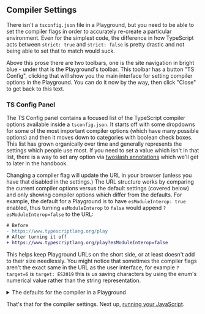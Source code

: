 ## Compiler Settings

There isn't a `tsconfig.json` file in a Playground, but you need to be able to set the compiler flags in order to accurately re-create a particular environment. Even for the simplest code, the difference in how TypeScript acts between `strict: true` and `strict: false` is pretty drastic and not being able to set that to match would suck.

Above this prose there are two toolbars, one is the site navigation in bright blue - under that is the Playground's toolbar. This toolbar has a button "TS Config", clicking that will show you the main interface for setting compiler options in the Playground. You can do it now by the way, then click "Close" to get back to this text.

### TS Config Panel

The TS Config panel contains a focused list of the TypeScript compiler options available inside a `tsconfig.json`. It starts off with some dropdowns for some of the most important compiler options (which have many possible options) and then it moves down to categories with boolean check boxes. This list has grown organically over time and generally represents the settings which people use most. If you need to set a value which isn't in that list, there is a way to set any option via [twoslash annotations]() which we'll get to later in the handbook.

Changing a compiler flag will update the URL in your browser (unless you have that disabled in the settings.) The URL structure works by comparing the current compiler options versus the default settings (covered below) and only showing compiler options which differ from the defaults. For example, the default for a Playground is to have `esModuleInterop: true` enabled, thus turning `esModuleInterop` to `false` would append `?esModuleInterop=false` to the URL:

```diff
# Before
- https://www.typescriptlang.org/play
# After turning it off
+ https://www.typescriptlang.org/play?esModuleInterop=false
```

This helps keep Playground URLs on the short side, or at least doesn't add to their size needlessly. You might notice that sometimes the compiler flags aren't the exact same in the URL as the user interface, for example `?target=6` is `target: ES2019` this is us saving characters by using the enum's numerical value rather than the string representation.

<details>
<summary>The defaults for the compiler in a Playground</summary>

_In rough_, the Playground has settings which can be summed up as this:

```json
{
  "compilerOptions": {
    "strict": true,
    "module": "esnext",
    "moduleResolution": "node",
    "target": "es2017",
    "jsx": "react",

    "experimentalDecorators": true,
    "emitDecoratorMetadata": true
  }
}
```

The reality is (of course) a tad more complex, because we use whether a compiler setting is in the following list as a cue for showing the compiler setting in the TS Config panel user interface and only add a setting to the URL if it differs from this list. So, the full version specification for the default compiler settings (as of TypeScript 4.5) looks like this:

```ts
export function getDefaultSandboxCompilerOptions(config: SandboxConfig, monaco: Monaco) {
  const useJavaScript = config.filetype === "js"
  const settings: CompilerOptions = {
    strict: true,

    noImplicitAny: true,
    strictNullChecks: !useJavaScript,
    strictFunctionTypes: true,
    strictPropertyInitialization: true,
    strictBindCallApply: true,
    noImplicitThis: true,
    noImplicitReturns: true,
    noUncheckedIndexedAccess: false,

    // 3.7 off, 3.8 on I think
    useDefineForClassFields: false,

    alwaysStrict: true,
    allowUnreachableCode: false,
    allowUnusedLabels: false,

    downlevelIteration: false,
    noEmitHelpers: false,
    noLib: false,
    noStrictGenericChecks: false,
    noUnusedLocals: false,
    noUnusedParameters: false,

    esModuleInterop: true,
    preserveConstEnums: false,
    removeComments: false,
    skipLibCheck: false,

    checkJs: useJavaScript,
    allowJs: useJavaScript,
    declaration: true,

    importHelpers: false,

    experimentalDecorators: true,
    emitDecoratorMetadata: true,
    moduleResolution: monaco.languages.typescript.ModuleResolutionKind.NodeJs,

    target: monaco.languages.typescript.ScriptTarget.ES2017,
    jsx: monaco.languages.typescript.JsxEmit.React,
    module: monaco.languages.typescript.ModuleKind.ESNext,
  }

  return { ...settings, ...config.compilerOptions }
}
```

This includes a lot of values which are set to their default value too. Which actually can make setting up a _perfect_ environment tricky because 'no value set' can differ from 'false' for some settings, but breaking this system would break backwards compatibility (URLs would change) and make URLs longer, thus it stays the way it is.

</details>

That's that for the compiler settings. Next up, [running your JavaScript]().
